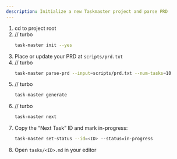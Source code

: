 ```yaml
---
description: Initialize a new Taskmaster project and parse PRD
---
```


1. cd to project root
2. // turbo
   ```bash
   task-master init --yes
   ```
3. Place or update your PRD at `scripts/prd.txt`
4. // turbo
   ```bash
   task-master parse-prd --input=scripts/prd.txt --num-tasks=10
   ```
5. // turbo
   ```bash
   task-master generate
   ```
6. // turbo
   ```bash
   task-master next
   ```
7. Copy the “Next Task” ID and mark in-progress:
   ```bash
   task-master set-status --id=<ID> --status=in-progress
   ```
8. Open `tasks/<ID>.md` in your editor

